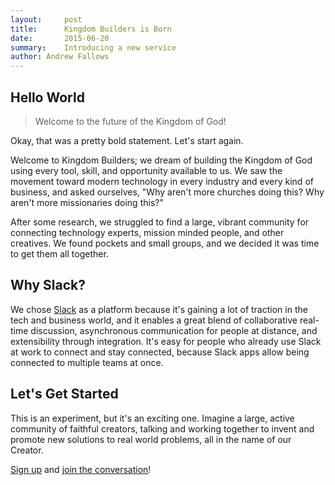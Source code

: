 ```yaml
---
layout:     post
title:      Kingdom Builders is Born
date:       2015-06-20
summary:    Introducing a new service
author: Andrew Fallows
---
```


## Hello World

> Welcome to the future of the Kingdom of God!

Okay, that was a pretty bold statement. Let's start again.

Welcome to Kingdom Builders; we dream of building the Kingdom of God using every tool, skill, and opportunity available to us. We saw the movement toward modern technology in every industry and every kind of business, and asked ourselves, "Why aren't more churches doing this? Why aren't more missionaries doing this?"

After some research, we struggled to find a large, vibrant community for connecting technology experts, mission minded people, and other creatives. We found pockets and small groups, and we decided it was time to get them all together.

## Why Slack?

We chose [Slack](http://slack.com) as a platform because it's gaining a lot of traction in the tech and business world, and it enables a great blend of collaborative real-time discussion, asynchronous communication for people at distance, and extensibility through integration. It's easy for people who already use Slack at work to connect and stay connected, because Slack apps allow being connected to multiple teams at once.

## Let's Get Started

This is an experiment, but it's an exciting one. Imagine a large, active community of faithful creators, talking and working together to invent and promote new solutions to real world problems, all in the name of our Creator.

[Sign up](http://localhost:4000/slack/) and [join the conversation](https://kbmm.slack.com/)!

